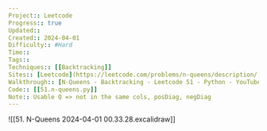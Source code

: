 ```yaml
---
Project:: Leetcode
Progress:: true
Updated:: 
Created:: 2024-04-01
Difficulty:: #Hard
Time:: 
Tags:: 
Techniques:: [[Backtracking]]
Sites:: [Leetcode](https://leetcode.com/problems/n-queens/description/)
Walkthrough:: [N-Queens - Backtracking - Leetcode 51 - Python - YouTube](https://www.youtube.com/watch?v=Ph95IHmRp5M)
Code:: [[51.n-queens.py]]
Note:: Usable Q => not in the same cols, posDiag, negDiag
---
```


![[51. N-Queens 2024-04-01 00.33.28.excalidraw]]